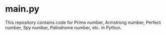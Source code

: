 # main.py
This repository contains code for Prime number, Armstrong number, Perfect number, Spy number, Palindrome number, etc. in Python.
